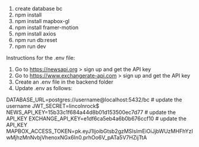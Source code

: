 1. create database bc
2. npm install
3. npm install mapbox-gl
4. npm install framer-motion
5. npm install axios
6. npm run db:reset
7. npm run dev

Instructions for the .env file:

1. Go to https://newsapi.org > sign up and get the API key
2. Go to https://www.exchangerate-api.com > sign up and get the API key
3. Create an .env file in the backend folder
4. Update .env as follows:

DATABASE_URL=postgres://username@localhost:5432/bc # update the username
JWT_SECRET=lincolnrock$
NEWS_API_KEY=15b33c1f684a44d8b01d153500ec7d77 # update the API_KEY
EXCHANGE_API_KEY=e1df6ca5eb4a6b0b676ccf10 # update the API_KEY
MAPBOX_ACCESS_TOKEN=pk.eyJ1IjoibGtsb2gzMSIsImEiOiJjbWUzMHFhYzIwMjhzMnNvbjVhenoxNGx6In0.prhOo6V_pATa5V7HZijTtA
